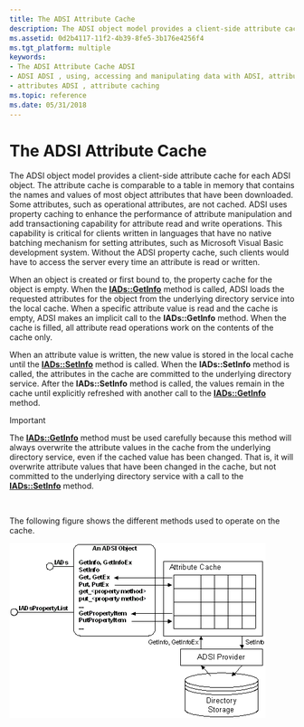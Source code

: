 ```yaml
---
title: The ADSI Attribute Cache
description: The ADSI object model provides a client-side attribute cache for each ADSI object.
ms.assetid: 0d2b4117-11f2-4b39-8fe5-3b176e4256f4
ms.tgt_platform: multiple
keywords:
- The ADSI Attribute Cache ADSI
- ADSI ADSI , using, accessing and manipulating data with ADSI, attribute cache
- attributes ADSI , attribute caching
ms.topic: reference
ms.date: 05/31/2018
---
```


# The ADSI Attribute Cache

The ADSI object model provides a client-side attribute cache for each ADSI object. The attribute cache is comparable to a table in memory that contains the names and values of most object attributes that have been downloaded. Some attributes, such as operational attributes, are not cached. ADSI uses property caching to enhance the performance of attribute manipulation and add transactioning capability for attribute read and write operations. This capability is critical for clients written in languages that have no native batching mechanism for setting attributes, such as Microsoft Visual Basic development system. Without the ADSI property cache, such clients would have to access the server every time an attribute is read or written.

When an object is created or first bound to, the property cache for the object is empty. When the [**IADs::GetInfo**](/windows/desktop/api/Iads/nf-iads-iads-getinfo) method is called, ADSI loads the requested attributes for the object from the underlying directory service into the local cache. When a specific attribute value is read and the cache is empty, ADSI makes an implicit call to the **IADs::GetInfo** method. When the cache is filled, all attribute read operations work on the contents of the cache only.

When an attribute value is written, the new value is stored in the local cache until the [**IADs::SetInfo**](/windows/desktop/api/Iads/nf-iads-iads-setinfo) method is called. When the **IADs::SetInfo** method is called, the attributes in the cache are committed to the underlying directory service. After the **IADs::SetInfo** method is called, the values remain in the cache until explicitly refreshed with another call to the [**IADs::GetInfo**](/windows/desktop/api/Iads/nf-iads-iads-getinfo) method.

> [!IMPORTANT]
> The [**IADs::GetInfo**](/windows/desktop/api/Iads/nf-iads-iads-getinfo) method must be used carefully because this method will always overwrite the attribute values in the cache from the underlying directory service, even if the cached value has been changed. That is, it will overwrite attribute values that have been changed in the cache, but not committed to the underlying directory service with a call to the [**IADs::SetInfo**](/windows/desktop/api/Iads/nf-iads-iads-setinfo) method.

 

The following figure shows the different methods used to operate on the cache.

![adsi attribute cache](images/ds2propc.png)

 

 




